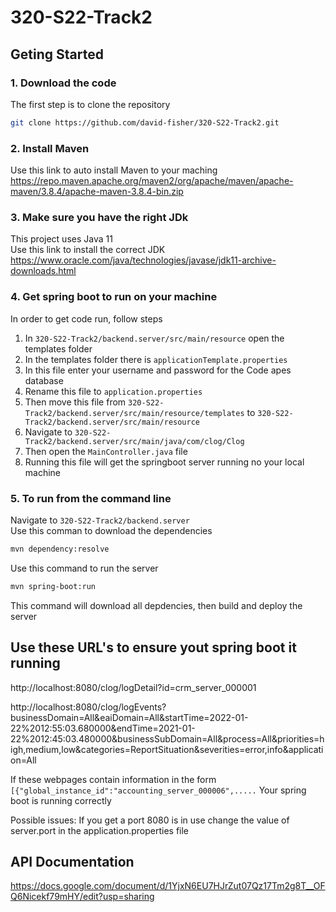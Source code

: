 # 320-S22-Track2
## Geting Started

### 1. Download the code
 The first step is to clone the repository

```bash
git clone https://github.com/david-fisher/320-S22-Track2.git
```
### 2. Install Maven
Use this link to auto install Maven to your maching </br>
https://repo.maven.apache.org/maven2/org/apache/maven/apache-maven/3.8.4/apache-maven-3.8.4-bin.zip

### 3. Make sure you have the right JDk
This project uses Java 11 </br>
Use this link to install the correct JDK </br>
https://www.oracle.com/java/technologies/javase/jdk11-archive-downloads.html

### 4. Get spring boot to run on your machine
 In order to get code run, follow steps 
 1. In  `320-S22-Track2/backend.server/src/main/resource` open the templates folder
 2. In the templates folder there is `applicationTemplate.properties`
 4. In this file enter your username and password for the Code apes database
 3. Rename this file to `application.properties` 
 4. Then move this file from `320-S22-Track2/backend.server/src/main/resource/templates` to `320-S22-Track2/backend.server/src/main/resource`
 5. Navigate to `320-S22-Track2/backend.server/src/main/java/com/clog/Clog`
 6. Then open the `MainController.java` file 
 7. Running this file will get the springboot server running no your local machine

### 5. To run from the command line
Navigate to  `320-S22-Track2/backend.server`</br>
Use this comman to download the dependencies
```bash
mvn dependency:resolve
```
Use this command to run the server

```bash
mvn spring-boot:run
```
This command will download all depdencies, then build and deploy the server

<h2>Use these URL's to ensure yout spring boot it running </h2>

http://localhost:8080/clog/logDetail?id=crm_server_000001 

http://localhost:8080/clog/logEvents?businessDomain=All&eaiDomain=All&startTime=2022-01-22%2012:55:03.680000&endTime=2021-01-22%2012:45:03.480000&businessSubDomain=All&process=All&priorities=high,medium,low&categories=ReportSituation&severities=error,info&application=All

If these webpages contain information in the form `[{"global_instance_id":"accounting_server_000006",.....`
Your spring boot is running correctly

Possible issues:
If you get a port 8080 is in use change the value of server.port in the application.properties file

## API Documentation

https://docs.google.com/document/d/1YjxN6EU7HJrZut07Qz17Tm2g8T__OFQ6Nicekf79mHY/edit?usp=sharing
